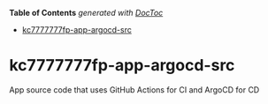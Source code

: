 <!-- START doctoc generated TOC please keep comment here to allow auto update -->
<!-- DON'T EDIT THIS SECTION, INSTEAD RE-RUN doctoc TO UPDATE -->
**Table of Contents**  *generated with [DocToc](https://github.com/thlorenz/doctoc)*

- [kc7777777fp-app-argocd-src](#kc7777777fp-app-argocd-src)

<!-- END doctoc generated TOC please keep comment here to allow auto update -->

# kc7777777fp-app-argocd-src
App source code that uses GitHub Actions for CI and ArgoCD for CD
